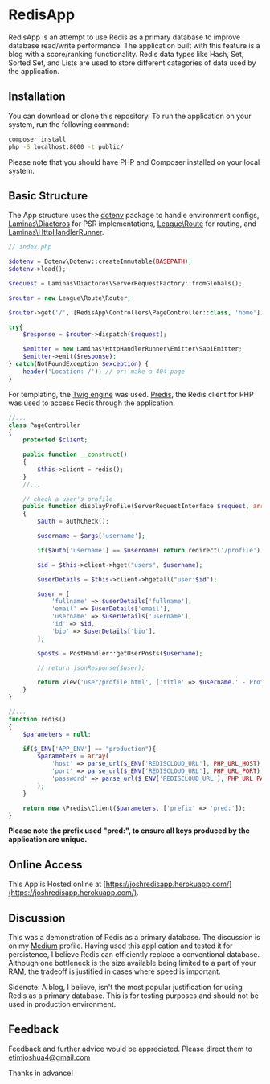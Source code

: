 # RedisApp

RedisApp is an attempt to use Redis as a primary database to improve database read/write performance. The application built with this feature is a blog with a score/ranking functionality. Redis data types like Hash, Set, Sorted Set, and Lists are used to store different categories of data used by the application.

## Installation

You can download or clone this repository. To run the application on your system, run the following command:

```bash
composer install
php -S localhost:8000 -t public/
```

Please note that you should have PHP and Composer installed on your local system.

## Basic Structure

The App structure uses the [dotenv](https://github.com/vlucas/phpdotenv) package to handle environment configs, [Laminas\Diactoros](https://docs.laminas.dev/laminas-diactoros/) for PSR implementations, [League\Route](https://route.thephpleague.com/) for routing, and [Laminas\HttpHandlerRunner](https://docs.laminas.dev/laminas-httphandlerrunner/).

```php
// index.php

$dotenv = Dotenv\Dotenv::createImmutable(BASEPATH);
$dotenv->load();

$request = Laminas\Diactoros\ServerRequestFactory::fromGlobals();

$router = new League\Route\Router;

$router->get('/', [RedisApp\Controllers\PageController::class, 'home']);

try{
    $response = $router->dispatch($request);

    $emitter = new Laminas\HttpHandlerRunner\Emitter\SapiEmitter;
    $emitter->emit($response);
} catch(NotFoundException $exception) {
    header('Location: /'); // or: make a 404 page
}
```

For templating, the [Twig engine](https://twig.symfony.com/) was used. [Predis](https://github.com/predis/predis), the Redis client for PHP was used to access Redis through the application. 

```php
//...
class PageController 
{
    protected $client;

    public function __construct()
    {
        $this->client = redis();
    }
    //...

    // check a user's profile
    public function displayProfile(ServerRequestInterface $request, array $args): Response
    {
        $auth = authCheck();

        $username = $args['username'];

        if($auth['username'] == $username) return redirect('/profile');

        $id = $this->client->hget("users", $username);

        $userDetails = $this->client->hgetall("user:$id");

        $user = [
            'fullname' => $userDetails['fullname'],
            'email' => $userDetails['email'],
            'username' => $userDetails['username'],
            'id' => $id,
            'bio' => $userDetails['bio'],
        ];

        $posts = PostHandler::getUserPosts($username);

        // return jsonResponse($user);

        return view('user/profile.html', ['title' => $username.' - Profile', 'user' => $user, 'posts' => $posts, 'auth' => $auth]);
    }
}
```

```php
//...
function redis()
{
    $parameters = null;

    if($_ENV['APP_ENV'] == "production"){
        $parameters = array(
            'host' => parse_url($_ENV['REDISCLOUD_URL'], PHP_URL_HOST),
            'port' => parse_url($_ENV['REDISCLOUD_URL'], PHP_URL_PORT),
            'password' => parse_url($_ENV['REDISCLOUD_URL'], PHP_URL_PASS),
        );
    }

    return new \Predis\Client($parameters, ['prefix' => 'pred:']);
}
```

**Please note the prefix used "pred:", to ensure all keys produced by the application are unique.**

## Online Access

This App is Hosted online at [https://joshredisapp.herokuapp.com/](https://joshredisapp.herokuapp.com/).

## Discussion

This was a demonstration of Redis as a primary database. The discussion is on my [Medium](https://joshua-etim.medium.com/) profile. Having used this application and tested it for persistence, I believe Redis can efficiently replace a conventional database. Although one bottleneck is the size available being limited to a part of your RAM, the tradeoff is justified in cases where speed is important. 

Sidenote: A blog, I believe, isn't the most popular justification for using Redis as a primary database. This is for testing purposes and should not be used in production environment.

## Feedback
Feedback and further advice would be appreciated. Please direct them to etimjoshua4@gmail.com

Thanks in advance!